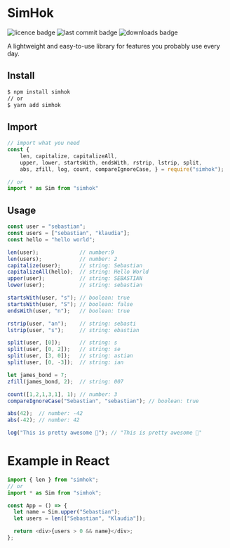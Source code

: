 # SimHok

![licence badge](https://img.shields.io/npm/l/simhok?style=flat)
![last commit badge](https://img.shields.io/github/last-commit/skorotkiewicz/SimHok/main?style=flat)
![downloads badge](https://img.shields.io/npm/dm/simhok?style=flat)

A lightweight and easy-to-use library for features you probably use every day.

## Install

```sh
$ npm install simhok
// or
$ yarn add simhok
```

## Import

```javascript
// import what you need
const { 
    len, capitalize, capitalizeAll, 
    upper, lower, startsWith, endsWith, rstrip, lstrip, split, 
    abs, zfill, log, count, compareIgnoreCase, } = require("simhok");

// or
import * as Sim from "simhok"
```

## Usage

```javascript
const user = "sebastian";
const users = ["sebastian", "klaudia"];
const hello = "hello world";

len(user);             // number:9
len(users);            // number: 2
capitalize(user);      // string: Sebastian
capitalizeAll(hello);  // string: Hello World
upper(user);           // string: SEBASTIAN
lower(user);           // string: sebastian

startsWith(user, "s"); // boolean: true
startsWith(user, "S"); // boolean: false
endsWith(user, "n");   // boolean: true

rstrip(user, "an");    // string: sebasti
lstrip(user, "s");     // string: ebastian

split(user, [0]);      // string: s
split(user, [0, 2]);   // string: se
split(user, [3, 0]);   // string: astian
split(user, [0, -3]);  // string: ian

let james_bond = 7;
zfill(james_bond, 2);  // string: 007

count([1,2,1,3,1], 1); // number: 3
compareIgnoreCase("Sebastian", "sebastian"); // boolean: true

abs(42);  // number: -42
abs(-42); // number: 42

log("This is pretty awesome 🎉"); // "This is pretty awesome 🎉"
```

# Example in React

```javascript
import { len } from "simhok"; 
// or
import * as Sim from "simhok"; 

const App = () => {
  let name = Sim.upper("Sebastian");
  let users = len(["Sebastian", "Klaudia"]);

  return <div>{users > 0 && name}</div>;
};
```
